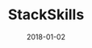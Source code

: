 ---
layout: site
title: "StackSkills"
date: 2018-01-02
categories: [community]
version: 1.5.6
major: 1
minor: 5
patch: 6
slug: stackskills
link: https://stackskills.com/
submitter: lpolepeddi
permalink: /sites/:slug
---